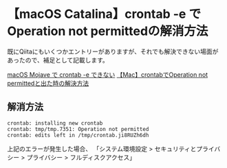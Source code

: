 # 【macOS Catalina】crontab -e でOperation not permittedの解消方法

既にQiitaにもいくつかエントリーがありますが、それでも解決できない場面があったので、補足として記載します。

[macOS Mojave で crontab -e できない](https://qiita.com/labocho/items/e1d8ae8223f60ad9d4ee)
[【Mac】crontabでOperation not permittedと出た時の解決方法](https://qiita.com/nishina555/items/b8b0800800ccb46333af)

## 解消方法

```:log
crontab: installing new crontab
crontab: tmp/tmp.7351: Operation not permitted
crontab: edits left in /tmp/crontab.ji8RUZh6dh
```

上記のエラーが発生した場合、
「システム環境設定 > セキュリティとプライバシー > プライバシー > フルディスクアクセス」
